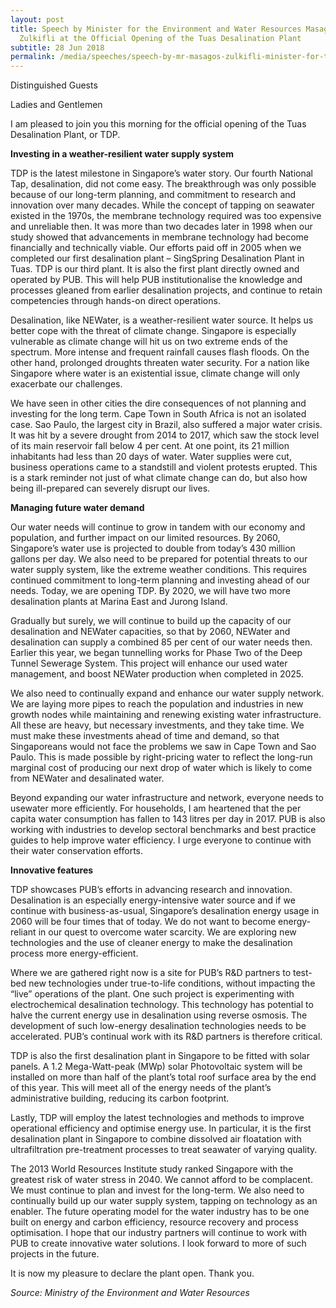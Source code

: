 ```yaml
---
layout: post
title: Speech by Minister for the Environment and Water Resources Masagos
  Zulkifli at the Official Opening of the Tuas Desalination Plant
subtitle: 28 Jun 2018
permalink: /media/speeches/speech-by-mr-masagos-zulkifli-minister-for-the-environment-and-water-resources-at-the-official-opening-of-the-tuas-desalination-plant-28-june-2018/
---
```

Distinguished Guests 

Ladies and Gentlemen

I am pleased to join you this morning for the official opening of the Tuas Desalination Plant, or TDP.  

**Investing in a weather-resilient water supply system**

TDP is the latest milestone in Singapore’s water story. Our fourth National Tap, desalination, did not come easy. The breakthrough was only possible because of our long-term planning, and commitment to research and innovation over many decades. While the concept of tapping on seawater existed in the 1970s, the membrane technology required was too expensive and unreliable then. It was more than two decades later in 1998 when our study showed that advancements in membrane technology had become financially and technically viable. Our efforts paid off in 2005 when we completed our first desalination plant – SingSpring Desalination Plant in Tuas. TDP is our third plant. It is also the first plant directly owned and operated by PUB. This will help PUB institutionalise the knowledge and processes gleaned from earlier desalination projects, and continue to retain competencies through hands-on direct operations.  

Desalination, like NEWater, is a weather-resilient water source. It helps us better cope with the threat of climate change. Singapore is especially vulnerable as climate change will hit us on two extreme ends of the spectrum. More intense and frequent rainfall causes flash floods. On the other hand, prolonged droughts threaten water security. For a nation like Singapore where water is an existential issue, climate change will only exacerbate our challenges.  

We have seen in other cities the dire consequences of not planning and investing for the long term. Cape Town in South Africa is not an isolated case. Sao Paulo, the largest city in Brazil, also suffered a major water crisis. It was hit by a severe drought from 2014 to 2017, which saw the stock level of its main reservoir fall below 4 per cent. At one point, its 21 million inhabitants had less than 20 days of water. Water supplies were cut, business operations came to a standstill and violent protests erupted. This is a stark reminder not just of what climate change can do, but also how being ill-prepared can severely disrupt our lives.

**Managing future water demand**

Our water needs will continue to grow in tandem with our economy and population, and further impact on our limited resources. By 2060, Singapore’s water use is projected to double from today’s 430 million gallons per day. We also need to be prepared for potential threats to our water supply system, like the extreme weather conditions. This requires continued commitment to long-term planning and investing ahead of our needs. Today, we are opening TDP. By 2020, we will have two more desalination plants at Marina East and Jurong Island.

Gradually but surely, we will continue to build up the capacity of our desalination and NEWater capacities, so that by 2060, NEWater and desalination can supply a combined 85 per cent of our water needs then. Earlier this year, we began tunnelling works for Phase Two of the Deep Tunnel Sewerage System. This project will enhance our used water management, and boost NEWater production when completed in 2025.

We also need to continually expand and enhance our water supply network. We are laying more pipes to reach the population and industries in new growth nodes while maintaining and renewing existing water infrastructure. All these are heavy, but necessary investments, and they take time. We must make these investments ahead of time and demand, so that Singaporeans would not face the problems we saw in Cape Town and Sao Paulo. This is made possible by right-pricing water to reflect the long-run marginal cost of producing our next drop of water which is likely to come from NEWater and desalinated water.

Beyond expanding our water infrastructure and network, everyone needs to usewater more efficiently. For households, I am heartened that the per capita water consumption has fallen to 143 litres per day in 2017. PUB is also working with industries to develop sectoral benchmarks and best practice guides to help improve water efficiency. I urge everyone to continue with their water conservation efforts.

**Innovative features**

TDP showcases PUB’s efforts in advancing research and innovation. Desalination is an especially energy-intensive water source and if we continue with business-as-usual, Singapore’s desalination energy usage in 2060 will be four times that of today. We do not want to become energy-reliant in our quest to overcome water scarcity. We are exploring new technologies and the use of cleaner energy to make the desalination process more energy-efficient.

Where we are gathered right now is a site for PUB’s R&D partners to test-bed new technologies under true-to-life conditions, without impacting the “live” operations of the plant. One such project is experimenting with electrochemical desalination technology. This technology has potential to halve the current energy use in desalination using reverse osmosis. The development of such low-energy desalination technologies needs to be accelerated. PUB’s continual work with its R&D partners is therefore critical.

TDP is also the first desalination plant in Singapore to be fitted with solar panels. A 1.2 Mega-Watt-peak (MWp) solar Photovoltaic system will be installed on more than half of the plant’s total roof surface area by the end of this year. This will meet all of the energy needs of the plant’s administrative building, reducing its carbon footprint.

Lastly, TDP will employ the latest technologies and methods to improve operational efficiency and optimise energy use. In particular, it is the first desalination plant in Singapore to combine dissolved air floatation with ultrafiltration pre-treatment processes to treat seawater of varying quality.

The 2013 World Resources Institute study ranked Singapore with the greatest risk of water stress in 2040. We cannot afford to be complacent. We must continue to plan and invest for the long-term. We also need to continually build up our water supply system, tapping on technology as an enabler. The future operating model for the water industry has to be one built on energy and carbon efficiency, resource recovery and process optimisation. I hope that our industry partners will continue to work with PUB to create innovative water solutions. I look forward to more of such projects in the future.

It is now my pleasure to declare the plant open. Thank you.


*Source: Ministry of the Environment and Water Resources*